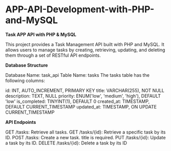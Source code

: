 # APP-API-Development-with-PHP-and-MySQL

**Task APP API with PHP & MySQL**

This project provides a Task Management API built with PHP and MySQL. It allows users to manage tasks by creating, retrieving, updating, and deleting them through a set of RESTful API endpoints.

**Database Structure**

Database Name: task_api
Table Name: tasks
The tasks table has the following columns:

id: INT, AUTO_INCREMENT, PRIMARY KEY
title: VARCHAR(255), NOT NULL
description: TEXT, NULL
priority: ENUM('low', 'medium', 'high'), DEFAULT 'low'
is_completed: TINYINT(1), DEFAULT 0
created_at: TIMESTAMP, DEFAULT CURRENT_TIMESTAMP
updated_at: TIMESTAMP, ON UPDATE CURRENT_TIMESTAMP

**API Endpoints**

GET /tasks: Retrieve all tasks.
GET /tasks/{id}: Retrieve a specific task by its ID.
POST /tasks: Create a new task. title is required.
PUT /tasks/{id}: Update a task by its ID.
DELETE /tasks/{id}: Delete a task by its ID

